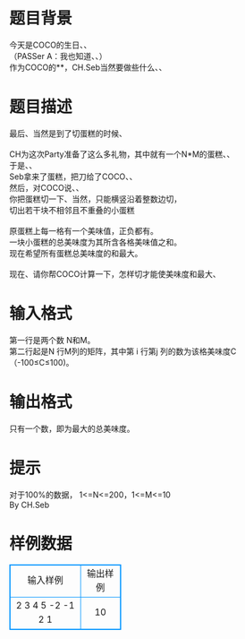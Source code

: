 # 

 
 # 题目背景 
今天是COCO的生日、、<BR>（PASSer&nbsp;A：我也知道、、）<BR>作为COCO的**，CH.Seb当然要做些什么、、 

 
 # 题目描述 
最后、当然是到了切蛋糕的时候、<BR><BR>CH为这次Party准备了这么多礼物，其中就有一个N*M的蛋糕、、<BR>于是、、<BR>Seb拿来了蛋糕，把刀给了COCO、、<BR>然后，对COCO说、、<BR>你把蛋糕切一下、当然，只能横竖沿着整数边切，<BR>切出若干块不相邻且不重叠的小蛋糕<BR><BR>原蛋糕上每一格有一个美味值，正负都有。<BR>一块小蛋糕的总美味度为其所含各格美味值之和。<BR>现在希望所有蛋糕总美味度的和最大。&nbsp;<BR><BR>现在、请你帮COCO计算一下，怎样切才能使美味度和最大、<BR> 

 
 # 输入格式 
第一行是两个数&nbsp;N和M。&nbsp;&nbsp;&nbsp;<BR>第二行起是N&nbsp;行M列的矩阵，其中第&nbsp;i&nbsp;行第j&nbsp;列的数为该格美味度C（-100≤C≤100)。&nbsp;&nbsp;&nbsp; 

 
 # 输出格式 
只有一个数，即为最大的总美味度。&nbsp;&nbsp;&nbsp; 

 
 # 提示 
对于100%的数据，&nbsp;1&lt;=N&lt;=200，1&lt;=M&lt;=10<BR>By&nbsp;CH.Seb<BR> 
# 样例数据
<style>
        table,table tr th, table tr td { border:1px solid #0094ff; }
        table { width: 200px; min-height: 25px; line-height: 25px; text-align: center; border-collapse: collapse;}   
    </style>
<table>
	<tr>
		<td>输入样例</td>
		<td>输出样例</td>
	</tr>
<tr><td>2 3
4 5 -2
-1 2 1</td><td>10</td></tr></table>
